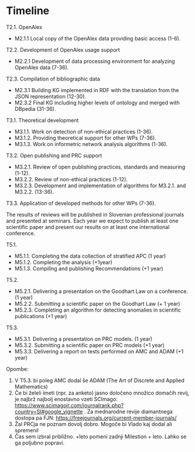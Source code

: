 # Timeline



T2.1. OpenAlex
  - M2.1.1 Local copy of the OpenAlex data providing basic access (1-6).
  
T2.2. Development of OpenAlex usage support
  - M2.2.1 Development of data processing environment for analyzing OpenAlex data (7-36).
  
T2.3. Compilation of bibliographic data
  - M2.3.1 Building KG implemented in RDF with the translation from the JSON representation (12-30).
  - M2.3.2 Final KG including higher levels of ontology and merged with DBpedia (31-36).

T3.1. Theoretical development
  - M3.1.1. Work on detection of non-ethical practices (1-36).
  - M3.1.2. Providing theoretical support for other WPs (7-36).
  - M3.1.3. Work on informetric network analysis algorithms (1-36).
  
T3.2. Open publishing and PRC support
  - M3.2.1. Review of open publishing practices, standards and measuring (1-12).
  - M3.2.2. Review of non-ethical practices (1-12).
  - M3.2.3. Development and implementation of algorithms for M3.2.1. and M3.2.2. (13-36).
  
T3.3. Application of developed methods for other WPs (7-36).

The results of reviews will be published in Slovenian professional journals and presented at seminars. Each year we expect to publish at least one scientific paper and present our results on at least one international conference.




T5.1.
  - M5.1.1. Completing the data collection of stratified APC (1 year)
  - M5.1.2. Completing the analysis (+1year)
  - M5.1.3. Compiling and publishing Recommendations (+1 year)

T5.2.
  - M5.2.1. Delivering a presentation on the Goodhart Law on a conference.(1 year)
  - M5.2.2. Submitting a scientific paper on the Goodhart Law (+ 1 year)
  - M5.2.3. Completing an algorithm for detecting anomalies in scientific publications (+1 year)

T5.3.
  - M5.3.1. Delivering a presentation on PRC models. (1 year)
  - M5.3.2. Submitting a scientific paper on PRC models (+1 year)
  - M5.3.3. Delivering a report on tests performed on AMC and ADAM (+1 year)

Opombe: 
  1. V T5.3. bi poleg AMC dodal še ADAM (The Art of Discrete and Applied Mathematics) 
  2. Če bi želeli imeti (npr. za anketo) jasno določeno množico domačih revij, je najbrž najbolj enostavno vzeti SCImago: https://www.scimagojr.com/journalrank.php?country=SI#google_vignette . Za mednarodne revije diamantnega dostopa pa FJN: https://freejournals.org/current-member-journals/
  3. Žal PRCja ne poznam dovolj dobro. Mogoče bi Vlado kaj dodal ali spremenil
  4. Čas sem izbral približno. +leto pomeni zadnji Milestion + leto. Lahko se ga poljubno popravi.

